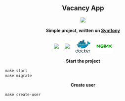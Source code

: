 <h2 align="center">Vacancy App</h2>
<p align="center">
    <img width="150px" src="https://cdn.worldvectorlogo.com/logos/symfony.svg" />
</p>
<p align="center">
    <b>Simple project, written on <a href="https://symfony.com/">Symfony</a></b> <br /><br />
    <img align="center" style="margin-right: 15px" height="50px" src="https://www.php.net/images/logos/new-php-logo.svg" />
    <img align="center" style="margin-right: 15px" height="50px" src="https://cdn.worldvectorlogo.com/logos/doctrine.svg" />
    <img align="center" style="margin-right: 15px" width="50px" src="https://raw.githubusercontent.com/devicons/devicon/master/icons/docker/docker-original-wordmark.svg" />
    <img align="center" width="50px" src="https://raw.githubusercontent.com/devicons/devicon/master/icons/nginx/nginx-original.svg" />
</p>

<p align="center"><b>Start the project</b></p>

    make start
    make migrate

<p align="center"><b>Create user</b></p>

    make create-user
